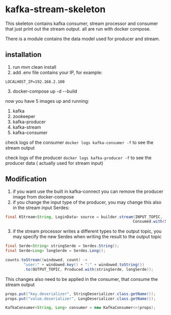 # kafka-stream-skeleton
This skeleton contains kafka consumer, stream processor and consumer that just print out the stream output.
all are run with docker compose.

There is a module contains the data model used for producer and stream.
 
## installation

1. run mvn clean install
2. add .env file contains your IP, for example:
```properties
LOCALHOST_IP=192.168.2.100
```
3. docker-compose up -d --build

now you have 5 images up and running:
1. kafka
2. zookeeper
3. kafka-producer
4. kafka-stream
5. kafka-consumer

check logs of the consumer `docker logs kafka-consumer -f` to see the stream output

check logs of the producer `docker logs kafka-producer -f` to see the producer data ( actually used for stream input)
  
## Modification

1. if you want use the built in kafka-connect you can remove the producer image from docker-compose
2. if you change the input type of the producer, you may change this also in the stream input Serdes:
```java
final KStream<String, LoginData> source = builder.stream(INPUT_TOPIC, 
                                                        Consumed.with(Serdes.String(), loginDataSerde));

```
3. if the stream processor writes a different types to the output topic, you may specify the new Serdes when writing the result to the output topic

```java
final Serde<String> stringSerde = Serdes.String();
final Serde<Long> longSerde = Serdes.Long();

counts.toStream((windowed, count) ->
        "user:" + windowed.key() + ":" + windowed.toString())
        .to(OUTPUT_TOPIC, Produced.with(stringSerde, longSerde));
```

This changes also need to be applied in the consumer, that consume the stream output

```java
props.put("key.deserializer", StringDeserializer.class.getName());
props.put("value.deserializer", LongDeserializer.class.getName());

KafkaConsumer<String, Long> consumer = new KafkaConsumer<>(props);
```